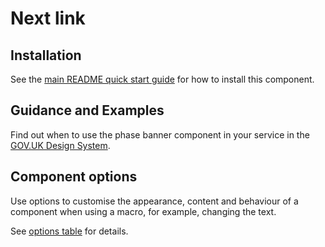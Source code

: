 # Next link

## Installation

See the [main README quick start guide](https://github.com/alphagov/govuk-frontend#quick-start) for how to install this component.

## Guidance and Examples

Find out when to use the phase banner component in your service in the [GOV.UK Design System](https://design-system.service.gov.uk/components/phase-banner).

## Component options

Use options to customise the appearance, content and behaviour of a component when using a macro, for example, changing the text.

See [options table](https://design-system.service.gov.uk/components/phase-banner/#options-example-default) for details.